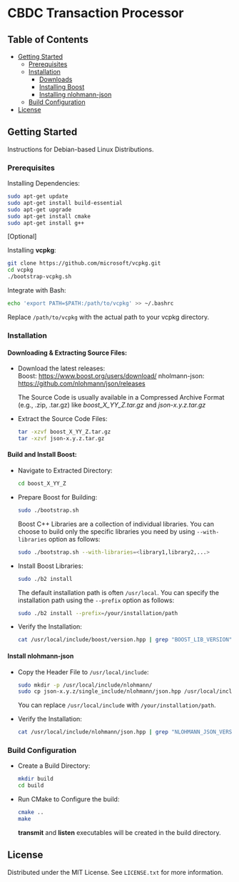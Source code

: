 # CBDC Transaction Processor

## Table of Contents

- [Getting Started](#getting-started)
    - [Prerequisites](#prerequisites)
    - [Installation](#installation)
        - [Downloads](#downloading--extracting-source-files)
        - [Installing Boost](#build-and-install-boost)
        - [Installing nlohmann-json](#install-nlohmann-json)
    - [Build Configuration](#build-configuration)
- [License](#license)

## Getting Started

Instructions for Debian-based Linux Distributions.

### Prerequisites

Installing Dependencies:

```bash
sudo apt-get update
sudo apt-get install build-essential
sudo apt-get upgrade
sudo apt-get install cmake
sudo apt-get install g++
```

\[Optional]

Installing **vcpkg**:

```bash
git clone https://github.com/microsoft/vcpkg.git
cd vcpkg
./bootstrap-vcpkg.sh
```

Integrate with Bash:

```bash
echo 'export PATH=$PATH:/path/to/vcpkg' >> ~/.bashrc
```

Replace `/path/to/vcpkg` with the actual path to your vcpkg directory.

### Installation

#### Downloading & Extracting Source Files:

- Download the latest releases:\
Boost: https://www.boost.org/users/download/ nholmann-json: https://github.com/nlohmann/json/releases

    The Source Code is usually available in a Compressed Archive Format (e.g., .zip, .tar.gz) like *boost_X_YY_Z.tar.gz* and *json-x.y.z.tar.gz*

- Extract the Source Code Files:

    ```bash
    tar -xzvf boost_X_YY_Z.tar.gz
    tar -xzvf json-x.y.z.tar.gz
    ```

#### Build and Install Boost:

- Navigate to Extracted Directory:

    ```bash
    cd boost_X_YY_Z
    ```

- Prepare Boost for Building:

    ```bash
    sudo ./bootstrap.sh
    ```

    Boost C++ Libraries are a collection of individual libraries. You can choose to build only the specific libraries you need by using `--with-libraries` option as follows:

    ```bash
    sudo ./bootstrap.sh --with-libraries=<library1,library2,...>
    ```

- Install Boost Libraries:

    ```bash
    sudo ./b2 install
    ```

    The default installation path is often `/usr/local`. You can specify the installation path using the `--prefix` option as follows:

    ```bash
    sudo ./b2 install --prefix=/your/installation/path
    ```

- Verify the Installation:

    ```bash
    cat /usr/local/include/boost/version.hpp | grep "BOOST_LIB_VERSION"
    ```

#### Install nlohmann-json

- Copy the Header File to `/usr/local/include`:

    ```bash
    sudo mkdir -p /usr/local/include/nlohmann/
    sudo cp json-x.y.z/single_include/nlohmann/json.hpp /usr/local/include/nlohmann/
    ```

    You can replace `/usr/local/include` with `/your/installation/path`.

- Verify the Installation:

    ```bash
    cat /usr/local/include/nlohmann/json.hpp | grep "NLOHMANN_JSON_VERSION"
    ```

### Build Configuration

- Create a Build Directory:

    ```bash
    mkdir build
    cd build
    ```

- Run CMake to Configure the build:

    ```bash
    cmake ..
    make
    ```

    **transmit** and **listen** executables will be created in the build directory.

## License

Distributed under the MIT License. See `LICENSE.txt` for more information.